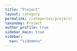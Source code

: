 ```yaml
---
title: "Project"
layout: category
permalink: /categories/project/
taxonomy: Project
author_profile: true
sidebar_main: true
sidebar:
  nav: "sidemenu"
---
```

